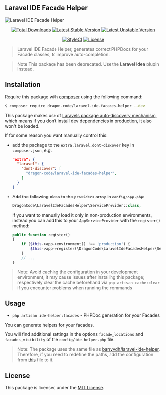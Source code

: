 ## Laravel IDE Facade Helper

<img src="https://preview.dragon-code.pro/TheDragonCode/ide-facades-helper.svg?brand=laravel" alt="Laravel IDE Facade Helper"/>

<p align="center">
    <a href="https://packagist.org/packages/dragon-code/laravel-ide-facades-helper"><img src="https://img.shields.io/packagist/dt/dragon-code/laravel-ide-facades-helper.svg?style=flat-square" alt="Total Downloads" /></a>
    <a href="https://packagist.org/packages/dragon-code/laravel-ide-facades-helper"><img src="https://poser.pugx.org/dragon-code/laravel-ide-facades-helper/v/stable?format=flat-square" alt="Latest Stable Version" /></a>
    <a href="https://packagist.org/packages/dragon-code/laravel-ide-facades-helper"><img src="https://poser.pugx.org/dragon-code/laravel-ide-facades-helper/v/unstable?format=flat-square" alt="Latest Unstable Version" /></a>
</p>
<p align="center">
    <a href="https://styleci.io/repos/277866838"><img src="https://styleci.io/repos/277866838/shield" alt="StyleCI" /></a>
    <a href="LICENSE"><img src="https://poser.pugx.org/dragon-code/laravel-ide-facades-helper/license?format=flat-square" alt="License" /></a>
</p>

> Laravel IDE Facade Helper, generates correct PHPDocs for your Facade classes, to improve auto-completion.

> Note
> This package has been deprecated. Use the [Laravel Idea](https://plugins.jetbrains.com/plugin/13441-laravel-idea) plugin instead.


## Installation

Require this package with [composer](https://getcomposer.org) using the following command:

```bash
$ composer require dragon-code/laravel-ide-facades-helper --dev
```

This package makes use of [Laravels package auto-discovery mechanism](https://medium.com/@taylorotwell/package-auto-discovery-in-laravel-5-5-ea9e3ab20518), which means if you don't install dev dependencies in production, it also won't be loaded.

If for some reason you want manually control this:
- add the package to the `extra.laravel.dont-discover` key in `composer.json`, e.g.
  ```json
  "extra": {
    "laravel": {
      "dont-discover": [
        "dragon-code/laravel-ide-facades-helper",
      ]
    }
  }
  ```
- Add the following class to the `providers` array in `config/app.php`:
  ```php
  DragonCode\LaravelIdeFacadesHelper\ServiceProvider::class,
  ```
  If you want to manually load it only in non-production environments, instead you can add this to your `AppServiceProvider` with the `register()` method:
  ```php
  public function register()
  {
      if ($this->app->environment() !== 'production') {
          $this->app->register(\DragonCode\LaravelIdeFacadesHelper\ServiceProvider::class);
      }
      // ...
  }
  ```

> Note: Avoid caching the configuration in your development environment, it may cause issues after installing this package; respectively clear the cache beforehand via `php artisan cache:clear` if you encounter problems when running the commands


## Usage

* `php artisan ide-helper:facades` - PHPDoc generation for your Facades

You can generate helpers for your facades.

You will find additional settings in the options `facade_locations` and `facades_visibility` of the `config/ide-helper.php` file.

> Note: The package uses the same file as [barryvdh/laravel-ide-helper](https://github.com/barryvdh/laravel-ide-helper). Therefore, if you need to redefine the paths, add the configuration from [this](config/ide-helper.php) file to it.


## License

This package is licensed under the [MIT License](LICENSE).


[badge_contributors]:   https://img.shields.io/github/contributors/TheDragonCode/laravel-ide-facades-helper?style=flat-square

[link_author]:          https://github.com/TheDragonCode
[link_contributors]:    https://github.com/TheDragonCode/laravel-ide-facades-helper/graphs/contributors
